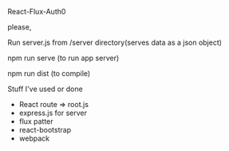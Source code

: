 React-Flux-Auth0




please,

Run server.js from /server directory(serves data as a json object)

npm run serve (to run app server)

npm run dist (to compile)




Stuff I've used or done

* React route => root.js
* express.js for server
* flux patter
* react-bootstrap
* webpack

